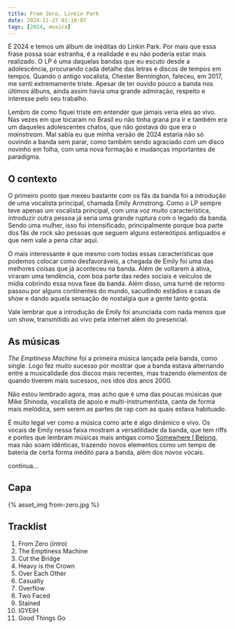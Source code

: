 ```yaml
---
title: From Zero, Linkin Park
date: 2024-11-27 01:10:07
tags: [2024, musica]
---
```


É 2024 e temos um álbum de inéditas do Linkin Park. Por mais que essa frase possa soar estranha, é a realidade e eu não poderia estar mais realizado. O LP é uma daquelas bandas que eu escuto desde a adolescência, procurando cada detalhe das letras e discos de tempos em tempos. Quando o antigo vocalista, Chester Bennington, faleceu, em 2017, me senti extremamente triste. Apesar de ter ouvido pouco a banda nos últimos álbuns, ainda assim havia uma grande admiração, respeito e interesse pelo seu trabalho.

Lembro de como fiquei triste em entender que jamais veria eles ao vivo. Nas vezes em que tocaram no Brasil eu não tinha grana pra ir e também era um daqueles adolescentes chatos, que não gostava do que era o *mainstream*. Mal sabia eu que minha versão de 2024 estaria não só ouvindo a banda sem parar, como também sendo agraciado com um disco novinho em folha, com uma nova formação e mudanças importantes de paradigma.


## O contexto
O primeiro ponto que mexeu bastante com os fãs da banda foi a introdução de uma vocalista principal, chamada Emily Armstrong. Como o LP sempre teve apenas um vocalista principal, com uma voz muito característica, introduzir outra pessoa já seria uma grande ruptura com o legado da banda. Sendo uma mulher, isso foi intensificado, principalmente porque boa parte dos fãs de rock são pessoas que seguem alguns estereótipos antiquados e que nem vale a pena citar aqui.

O mais interessante é que mesmo com todas essas características que podemos colocar como desfavoráveis, a chegada de Emily foi uma das melhores coisas que já aconteceu na banda. Além de voltarem à ativa, viraram uma tendência, com boa parte das redes sociais e veículos de mídia cobrindo essa nova fase da banda. Além disso, uma turnê de retorno passou por alguns continentes do mundo, sacudindo estádios e casas de show e dando aquela sensação de nostalgia que a gente tanto gosta.

Vale lembrar que a introdução de Emily foi anunciada com nada menos que um show, transmitido ao vivo pela internet além do presencial. 

## As músicas
*The Emptiness Machine* foi a primeira música lançada pela banda, como single. Logo fez muito sucesso por mostrar que a banda estava alternando entre a musicalidade dos discos mais recentes, mas trazendo elementos de quando tiverem mais sucessos, nos idos dos anos 2000. 

Não estou lembrado agora, mas acho que é uma das poucas músicas que Mike Shinoda, vocalista de apoio e multi-instrumentista, canta de forma mais melódica, sem serem as partes de rap com as quais estava habituado.

É muito legal ver como a música como arte é algo dinâmico e vivo. Os vocais de Emily nessa faixa mostram a versatilidade da banda, que tem riffs e pontes que lembram músicas mais antigas como [Somewhere I Belong](https://www.youtube.com/watch?v=zsCD5XCu6CM), mas não soam idênticas, trazendo novos elementos como um tempo de bateria de certa forma inédito para a banda, além dos novos vocais.

continua...

## Capa

{% asset_img from-zero.jpg %}

## Tracklist
1. From Zero (intro)
2. The Emptiness Machine
3. Cut the Bridge
4. Heavy is the Crown
5. Over Each Other
6. Casualty
7. Overflow
8. Two Faced
9. Stained
10. IGYEIH
11. Good Things Go